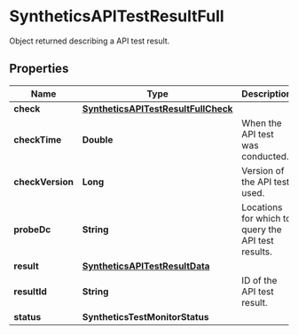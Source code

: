 

# SyntheticsAPITestResultFull

Object returned describing a API test result.

## Properties

Name | Type | Description | Notes
------------ | ------------- | ------------- | -------------
**check** | [**SyntheticsAPITestResultFullCheck**](SyntheticsAPITestResultFullCheck.md) |  |  [optional]
**checkTime** | **Double** | When the API test was conducted. |  [optional]
**checkVersion** | **Long** | Version of the API test used. |  [optional]
**probeDc** | **String** | Locations for which to query the API test results. |  [optional]
**result** | [**SyntheticsAPITestResultData**](SyntheticsAPITestResultData.md) |  |  [optional]
**resultId** | **String** | ID of the API test result. |  [optional]
**status** | **SyntheticsTestMonitorStatus** |  |  [optional]



